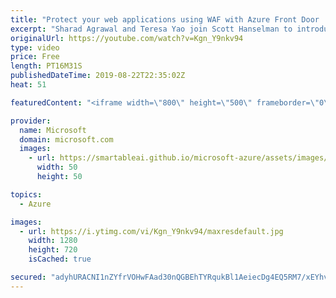 ```yaml
---
title: "Protect your web applications using WAF with Azure Front Door | Azure Friday"
excerpt: "Sharad Agrawal and Teresa Yao join Scott Hanselman to introduce Web Application Firewall (WAF) with Azure Front Door. They show how to configure and block malicious attacks against web applications at the edge of Microsoft's network. WAF with Azure Front Door is the best solution to help protect your"
originalUrl: https://youtube.com/watch?v=Kgn_Y9nkv94
type: video
price: Free
length: PT16M31S
publishedDateTime: 2019-08-22T22:35:02Z
heat: 51

featuredContent: "<iframe width=\"800\" height=\"500\" frameborder=\"0\" src=\"https://www.youtube.com/embed/Kgn_Y9nkv94\" allow=\"accelerometer; autoplay; encrypted-media; gyroscope; picture-in-picture\" allowfullscreen></iframe>"

provider:
  name: Microsoft
  domain: microsoft.com
  images:
    - url: https://smartableai.github.io/microsoft-azure/assets/images/organizations/microsoft.com-50x50.jpg
      width: 50
      height: 50

topics:
  - Azure

images:
  - url: https://i.ytimg.com/vi/Kgn_Y9nkv94/maxresdefault.jpg
    width: 1280
    height: 720
    isCached: true

secured: "adyhURACNI1nZYfrVOHwFAad30nQGBEhTYRqukBl1AeiecDg4EQ5RM7/xEYhv6doCD5tlb5mbfkU1fnuM3AkUPUz7AtFaDqo40v8awrbtRS4kv+Harw/PsaFE31EYxfvS/y5FBJaIKxEDR043w2YFqmKliezgAMwiUHHtEY1CAeU4S5KabvIgxNb7hX0gzIt5GOU7EBVp6TDkso9nDnPUUKjo51/v9b8cIrq7v/8+UgwsO0ibK5BO8qAKTTG2f31eXfePSJTxYWD9sglH929GU3ZdvBUjzStHiveqnw6T6sQmeRuvHcSgpxR+jrpNfv0pfN2fSN1mMF8axxQbI/8/TJiE5FK8TyvZv9KfaNKLbi7ZRWJcddVhdLGZf6dy4eimG5ArY7BRmZYxHnXkQT1Gc7zOORuWrtXIl93hdR+v+Q=;Xk2mBfN0xbortiPNDOGqGw=="
---
```


